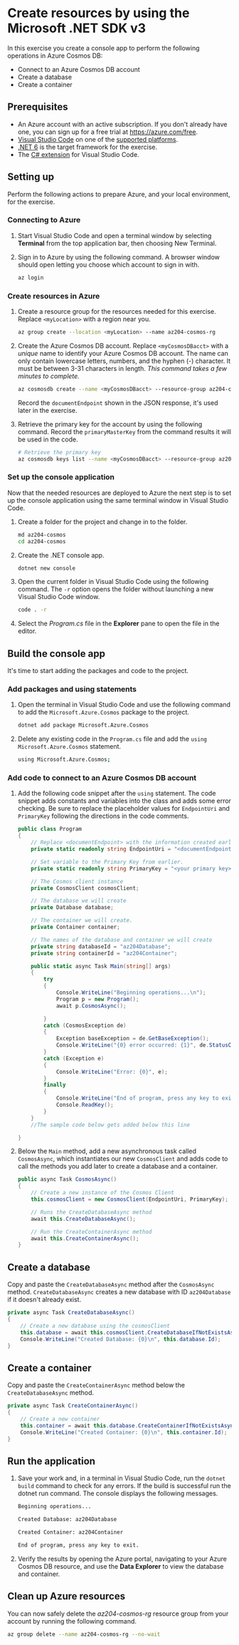 # Create resources by using the Microsoft .NET SDK v3

In this exercise you create a console app to perform the following operations in Azure Cosmos DB:

- Connect to an Azure Cosmos DB account
- Create a database
- Create a container

## Prerequisites

- An Azure account with an active subscription. If you don't already have one, you can sign up for a free trial at <https://azure.com/free>.
- [Visual Studio Code](https://code.visualstudio.com/) on one of the [supported platforms](https://code.visualstudio.com/docs/supporting/requirements#_platforms).
- [.NET 6](https://dotnet.microsoft.com/download/dotnet/6.0) is the target framework for the exercise.
- The [C# extension](https://marketplace.visualstudio.com/items?itemName=ms-dotnettools.csharp) for Visual Studio Code.

## Setting up

Perform the following actions to prepare Azure, and your local environment, for the exercise.

### Connecting to Azure

1. Start Visual Studio Code and open a terminal window by selecting **Terminal** from the top application bar, then choosing New Terminal.

1. Sign in to Azure by using the following command. A browser window should open letting you choose which account to sign in with.

   ```sh
   az login
   ```

### Create resources in Azure

1. Create a resource group for the resources needed for this exercise. Replace `<myLocation>` with a region near you.

   ```sh
   az group create --location <myLocation> --name az204-cosmos-rg
   ```

1. Create the Azure Cosmos DB account. Replace `<myCosmosDBacct>` with a _unique_ name to identify your Azure Cosmos DB account. The name can only contain lowercase letters, numbers, and the hyphen (-) character. It must be between 3-31 characters in length. _This command takes a few minutes to complete._

   ```sh
   az cosmosdb create --name <myCosmosDBacct> --resource-group az204-cosmos-rg
   ```

   Record the `documentEndpoint` shown in the JSON response, it's used later in the exercise.

1. Retrieve the primary key for the account by using the following command. Record the `primaryMasterKey` from the command results it will be used in the code.

   ```sh
   # Retrieve the primary key
   az cosmosdb keys list --name <myCosmosDBacct> --resource-group az204-cosmos-rg
   ```

### Set up the console application

Now that the needed resources are deployed to Azure the next step is to set up the console application using the same terminal window in Visual Studio Code.

1. Create a folder for the project and change in to the folder.

   ```sh
   md az204-cosmos
   cd az204-cosmos
   ```

1. Create the .NET console app.

   ```sh
   dotnet new console
   ```

1. Open the current folder in Visual Studio Code using the following command. The `-r` option opens the folder without launching a new Visual Studio Code window.

   ```sh
   code . -r
   ```

1. Select the _Program.cs_ file in the **Explorer** pane to open the file in the editor.

## Build the console app

It's time to start adding the packages and code to the project.

### Add packages and using statements

1. Open the terminal in Visual Studio Code and use the following command to add the `Microsoft.Azure.Cosmos` package to the project.

   ```sh
   dotnet add package Microsoft.Azure.Cosmos
   ```

1. Delete any existing code in the `Program.cs` file and add the `using Microsoft.Azure.Cosmos` statement.

   ```sh
   using Microsoft.Azure.Cosmos;
   ```

### Add code to connect to an Azure Cosmos DB account

1. Add the following code snippet after the `using` statement. The code snippet adds constants and variables into the class and adds some error checking. Be sure to replace the placeholder values for `EndpointUri` and `PrimaryKey` following the directions in the code comments.

   ```csharp
   public class Program
   {
       // Replace <documentEndpoint> with the information created earlier
       private static readonly string EndpointUri = "<documentEndpoint>";

       // Set variable to the Primary Key from earlier.
       private static readonly string PrimaryKey = "<your primary key>";

       // The Cosmos client instance
       private CosmosClient cosmosClient;

       // The database we will create
       private Database database;

       // The container we will create.
       private Container container;

       // The names of the database and container we will create
       private string databaseId = "az204Database";
       private string containerId = "az204Container";

       public static async Task Main(string[] args)
       {
           try
           {
               Console.WriteLine("Beginning operations...\n");
               Program p = new Program();
               await p.CosmosAsync();

           }
           catch (CosmosException de)
           {
               Exception baseException = de.GetBaseException();
               Console.WriteLine("{0} error occurred: {1}", de.StatusCode, de);
           }
           catch (Exception e)
           {
               Console.WriteLine("Error: {0}", e);
           }
           finally
           {
               Console.WriteLine("End of program, press any key to exit.");
               Console.ReadKey();
           }
       }
       //The sample code below gets added below this line

   }
   ```

1. Below the `Main` method, add a new asynchronous task called `CosmosAsync`, which instantiates our new `CosmosClient` and adds code to call the methods you add later to create a database and a container.

   ```csharp
   public async Task CosmosAsync()
   {
       // Create a new instance of the Cosmos Client
       this.cosmosClient = new CosmosClient(EndpointUri, PrimaryKey);

       // Runs the CreateDatabaseAsync method
       await this.CreateDatabaseAsync();

       // Run the CreateContainerAsync method
       await this.CreateContainerAsync();
   }
   ```

## Create a database

Copy and paste the `CreateDatabaseAsync` method after the `CosmosAsync` method. `CreateDatabaseAsync` creates a new database with ID `az204Database` if it doesn't already exist.

```csharp
private async Task CreateDatabaseAsync()
{
    // Create a new database using the cosmosClient
    this.database = await this.cosmosClient.CreateDatabaseIfNotExistsAsync(databaseId);
    Console.WriteLine("Created Database: {0}\n", this.database.Id);
}
```

## Create a container

Copy and paste the `CreateContainerAsync` method below the `CreateDatabaseAsync` method.

```csharp
private async Task CreateContainerAsync()
{
    // Create a new container
    this.container = await this.database.CreateContainerIfNotExistsAsync(containerId, "/LastName");
    Console.WriteLine("Created Container: {0}\n", this.container.Id);
}
```

## Run the application

1. Save your work and, in a terminal in Visual Studio Code, run the `dotnet build` command to check for any errors. If the build is successful run the dotnet run command. The console displays the following messages.

   ```txt
   Beginning operations...

   Created Database: az204Database

   Created Container: az204Container

   End of program, press any key to exit.
   ```

1. Verify the results by opening the Azure portal, navigating to your Azure Cosmos DB resource, and use the **Data Explorer** to view the database and container.

## Clean up Azure resources

You can now safely delete the _az204-cosmos-rg_ resource group from your account by running the following command.

```sh
az group delete --name az204-cosmos-rg --no-wait
```
